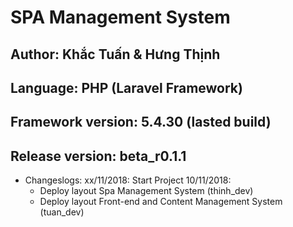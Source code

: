 # SPA Management System 
## Author: Khắc Tuấn & Hưng Thịnh
## Language: PHP (Laravel Framework)
## Framework version: 5.4.30 (lasted build)
## Release version: beta_r0.1.1
- Changeslogs:
  xx/11/2018: Start Project
  10/11/2018: 
    - Deploy layout Spa Management System (thinh_dev)
    - Deploy layout Front-end and Content Management System (tuan_dev)
  
